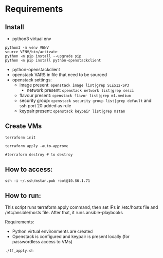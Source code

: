 # Requirements
## Install

- python3 virtual env 
```
python3 -m venv VENV
source VENV/bin/activate
python -m pip install --upgrade pip
python -m pip install python-openstackclient
```
- python-openstackclient 
- openstack VARS in file that need to be sourced
- openstack settings:
	- image present: 	`openstack image list|grep SLES12-SP3`
        - network present: 	`openstack network list|grep sesci`
	- flavour present:	`openstack flavor list|grep m1.medium`
	- security group:	`openstack security group list|grep default` and ssh port 20 added as rule 
	- keypair present: 	`openstack keypair list|grep mstan`

## Create VMs

`terraform init`

`terraform apply -auto-approve`

`#terraform destroy # to destroy`

## How to access:

`ssh -i ~/.ssh/mstan.pub root@10.86.1.71`

## How to run:

This script runs terraform apply command, then set IPs in /etc/hosts file and /etc/ansible/hosts file.
After that, it runs ansible-playbooks

Requirements:

- Python virtual environments are created
- Openstack is configured and keypair is present locally (for passwordless access to VMs)

`./tf_apply.sh`


